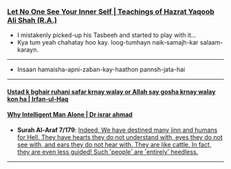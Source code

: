 ### [Let No One See Your Inner Self | Teachings of Hazrat Yaqoob Ali Shah (R.A.)](https://www.youtube.com/watch?v=WJMuxErnyEc)
* I mistakenly picked-up his Tasbeeh and started to play with it...
* Kya tum yeah chahatay hoo kay. loog-tumhayn naik-samajh-kar salaam-karayn.
  
***

* Insaan hamaisha-apni-zaban-kay-haathon pannsh-jata-hai

***

#### [Ustad k bghair ruhani safar krnay walay or Allah say gosha krnay walay kon ha | Irfan-ul-Haq](https://www.youtube.com/watch?v=3sSCS15xg08)

#### [Why Intelligent Man Alone | Dr israr ahmad](https://www.youtube.com/watch?v=D1Qn93EtfRw)

* __Surah Al-Araf 7/179__: [Indeed, We have destined many jinn and humans for Hell. They have hearts they do not understand with, eyes they do not see with, and ears they do not hear with. They are like cattle. In fact, they are even less guided! Such ˹people˺ are ˹entirely˺ heedless.](https://quran.com/7/179)

***
